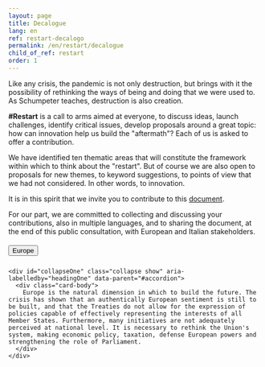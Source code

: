 ```yaml
---
layout: page
title: Decalogue
lang: en
ref: restart-decalogo
permalink: /en/restart/decalogue
child_of_ref: restart
order: 1
---
```


Like any crisis, the pandemic is not only destruction, but brings with it the possibility of rethinking the ways of being and doing that we were used to. As Schumpeter teaches, destruction is also creation.

**\#Restart** is a call to arms aimed at everyone, to discuss ideas, launch challenges, identify critical issues, develop proposals around a great topic: how can innovation help us build the "aftermath"? Each of us is asked to offer a contribution.

We have identified ten thematic areas that will constitute the framework within which to think about the "restart". But of course we are also open to proposals for new themes, to keyword suggestions, to points of view that we had not considered. In other words, to innovation.

It is in this spirit that we invite you to contribute to this [document](https://docs.google.com/document/d/1mTx5m4UpVMnbdfJ2yRA4cMYF5S7pJ9rCalQqQvtuJaE/).

For our part, we are committed to collecting and discussing your contributions, also in multiple languages, and to sharing the document, at the end of this public consultation, with European and Italian stakeholders.

<div id="accordion">
  <div class="card">
    <div class="card-header" id="StartupDecalogo01">
      <h5 class="mb-0">
        <button class="btn btn-link" data-toggle="collapse" data-target="#collapseOne" aria-expanded="true" aria-controls="collapseOne">
          Europe
        </button>
      </h5>
    </div>

    <div id="collapseOne" class="collapse show" aria-labelledby="headingOne" data-parent="#accordion">
      <div class="card-body">
        Europe is the natural dimension in which to build the future. The crisis has shown that an authentically European sentiment is still to be built, and that the Treaties do not allow for the expression of policies capable of effectively representing the interests of all Member States. Furthermore, many initiatives are not adequately perceived at national level. It is necessary to rethink the Union's system, making economic policy, taxation, defense European powers and strengthening the role of Parliament.
      </div>
    </div>
  </div>
</div>

